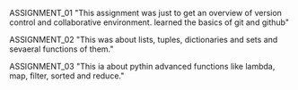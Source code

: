 ASSIGNMENT_01
"This assignment was just to get an overview of version control and collaborative environment. learned the basics of git and github"

ASSIGNMENT_02
"This was about lists, tuples, dictionaries and sets and sevaeral functions of them."

ASSIGNMENT_03
"This ia about pythin advanced functions like lambda, map, filter, sorted and reduce."